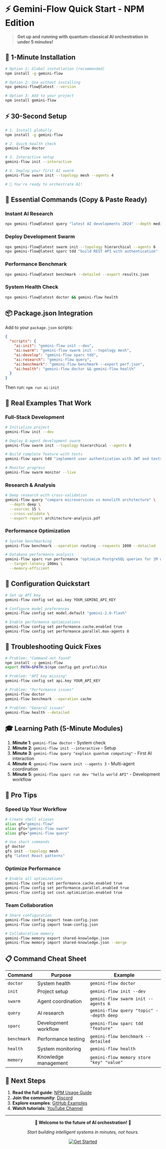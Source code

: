 # ⚡ Gemini-Flow Quick Start - NPM Edition

> **Get up and running with quantum-classical AI orchestration in under 5 minutes!**

## 🚀 1-Minute Installation

```bash
# Option 1: Global installation (recommended)
npm install -g gemini-flow

# Option 2: Use without installing
npx gemini-flow@latest --version

# Option 3: Add to your project
npm install gemini-flow
```

## ⚡ 30-Second Setup

```bash
# 1. Install globally
npm install -g gemini-flow

# 2. Quick health check
gemini-flow doctor

# 3. Interactive setup
gemini-flow init --interactive

# 4. Deploy your first AI swarm
gemini-flow swarm init --topology mesh --agents 4

# 🎉 You're ready to orchestrate AI!
```

## 🎯 Essential Commands (Copy & Paste Ready)

### **Instant AI Research**
```bash
npx gemini-flow@latest query "latest AI developments 2024" --depth medium
```

### **Deploy Development Swarm**
```bash
npx gemini-flow@latest swarm init --topology hierarchical --agents 6
npx gemini-flow@latest sparc tdd "build REST API with authentication"
```

### **Performance Benchmark**
```bash
npx gemini-flow@latest benchmark --detailed --export results.json
```

### **System Health Check**
```bash
npx gemini-flow@latest doctor && gemini-flow health
```

## 📦 Package.json Integration

Add to your `package.json` scripts:

```json
{
  "scripts": {
    "ai:init": "gemini-flow init --dev",
    "ai:swarm": "gemini-flow swarm init --topology mesh",
    "ai:develop": "gemini-flow sparc tdd",
    "ai:research": "gemini-flow query",
    "ai:benchmark": "gemini-flow benchmark --export perf.json",
    "ai:health": "gemini-flow doctor && gemini-flow health"
  }
}
```

Then run: `npm run ai:init`

## 🌟 Real Examples That Work

### **Full-Stack Development**
```bash
# Initialize project
gemini-flow init --dev

# Deploy 8-agent development swarm
gemini-flow swarm init --topology hierarchical --agents 8

# Build complete feature with tests
gemini-flow sparc tdd "implement user authentication with JWT and tests" --parallel

# Monitor progress
gemini-flow swarm monitor --live
```

### **Research & Analysis**
```bash
# Deep research with cross-validation
gemini-flow query "compare microservices vs monolith architecture" \
  --depth deep \
  --sources 15 \
  --cross-validate \
  --export-report architecture-analysis.pdf
```

### **Performance Optimization**
```bash
# System benchmarking
gemini-flow benchmark --operation routing --requests 1000 --detailed

# Database performance analysis
gemini-flow sparc run performance "optimize PostgreSQL queries for 1M users" \
  --target-latency 100ms \
  --memory-efficient
```

## 🔧 Configuration Quickstart

```bash
# Set up API key
gemini-flow config set api.key YOUR_GEMINI_API_KEY

# Configure model preferences
gemini-flow config set model.default "gemini-2.0-flash"

# Enable performance optimizations
gemini-flow config set performance.cache.enabled true
gemini-flow config set performance.parallel.max-agents 8
```

## 🚨 Troubleshooting Quick Fixes

```bash
# Problem: "Command not found"
npm install -g gemini-flow
export PATH=$PATH:$(npm config get prefix)/bin

# Problem: "API key missing"
gemini-flow config set api.key YOUR_API_KEY

# Problem: "Performance issues"
gemini-flow doctor
gemini-flow benchmark --operation cache

# Problem: "General issues"
gemini-flow health --detailed
```

## 🎓 Learning Path (5-Minute Modules)

1. **Minute 1**: `gemini-flow doctor` - System check
2. **Minute 2**: `gemini-flow init --interactive` - Setup
3. **Minute 3**: `gemini-flow query "explain quantum computing"` - First AI interaction
4. **Minute 4**: `gemini-flow swarm init --agents 3` - Multi-agent coordination
5. **Minute 5**: `gemini-flow sparc run dev "hello world API"` - Development workflow

## 🌟 Pro Tips

### **Speed Up Your Workflow**
```bash
# Create shell aliases
alias gf="gemini-flow"
alias gfs="gemini-flow swarm"
alias gfq="gemini-flow query"

# Use short commands
gf doctor
gfs init --topology mesh
gfq "latest React patterns"
```

### **Optimize Performance**
```bash
# Enable all optimizations
gemini-flow config set performance.cache.enabled true
gemini-flow config set performance.parallel.enabled true
gemini-flow config set cost.optimization.enabled true
```

### **Team Collaboration**
```bash
# Share configuration
gemini-flow config export team-config.json
gemini-flow config import team-config.json

# Collaborative memory
gemini-flow memory export shared-knowledge.json
gemini-flow memory import shared-knowledge.json --merge
```

## 📋 Command Cheat Sheet

| Command | Purpose | Example |
|---------|---------|---------|
| `doctor` | System health | `gemini-flow doctor` |
| `init` | Project setup | `gemini-flow init --dev` |
| `swarm` | Agent coordination | `gemini-flow swarm init --agents 6` |
| `query` | AI research | `gemini-flow query "topic" --depth deep` |
| `sparc` | Development workflow | `gemini-flow sparc tdd "feature"` |
| `benchmark` | Performance testing | `gemini-flow benchmark --detailed` |
| `health` | System monitoring | `gemini-flow health` |
| `memory` | Knowledge management | `gemini-flow memory store "key" "value"` |

## 🚀 Next Steps

1. **Read the full guide**: [NPM Usage Guide](./NPM_USAGE_GUIDE.md)
2. **Join the community**: [Discord](https://discord.gg/gemini-flow)
3. **Explore examples**: [GitHub Examples](https://github.com/gemini-flow/gemini-flow/tree/main/examples)
4. **Watch tutorials**: [YouTube Channel](https://youtube.com/c/geminiflow)

---

<div align="center">

**🎉 Welcome to the future of AI orchestration! 🎉**

*Start building intelligent systems in minutes, not hours.*

[![Get Started](https://img.shields.io/badge/npm%20install-gemini--flow-brightgreen?style=for-the-badge&logo=npm)](https://www.npmjs.com/package/gemini-flow)

</div>